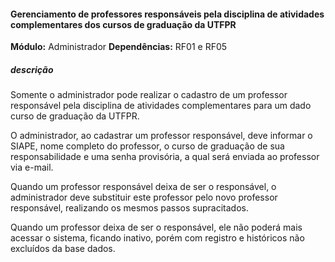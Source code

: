 #### Gerenciamento de  professores responsáveis pela disciplina de atividades complementares dos  cursos de graduação da UTFPR

**Módulo:** Administrador 
**Dependências:** RF01 e  RF05
##### descrição
Somente o administrador pode realizar o cadastro de um professor responsável pela disciplina de atividades complementares para um dado curso de graduação da UTFPR.
      
O administrador, ao cadastrar um professor responsável, deve informar o SIAPE, nome completo do professor, o curso de graduação de sua responsabilidade e uma senha provisória, a qual será enviada ao professor via e-mail.
   
Quando um professor responsável deixa de ser o responsável, o administrador deve substituir este professor pelo novo professor responsável, realizando os mesmos passos supracitados.

Quando um professor deixa de ser o responsável, ele não poderá mais acessar o sistema, ficando inativo, porém com registro e históricos não excluídos da base dados.